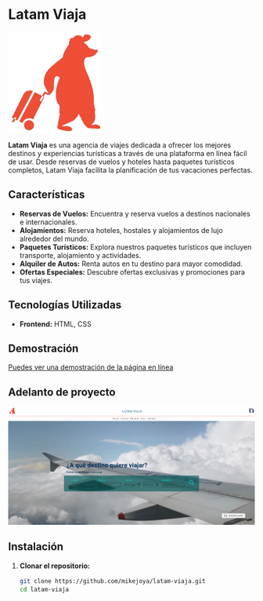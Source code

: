 # Latam Viaja

![Logo de mi proyecto](./assets/img/logoEmpresa.png)

**Latam Viaja** es una agencia de viajes dedicada a ofrecer los mejores destinos y experiencias turísticas a través de una plataforma en línea fácil de usar. Desde reservas de vuelos y hoteles hasta paquetes turísticos completos, Latam Viaja facilita la planificación de tus vacaciones perfectas.

## Características

- **Reservas de Vuelos:** Encuentra y reserva vuelos a destinos nacionales e internacionales.
- **Alojamientos:** Reserva hoteles, hostales y alojamientos de lujo alrededor del mundo.
- **Paquetes Turísticos:** Explora nuestros paquetes turísticos que incluyen transporte, alojamiento y actividades.
- **Alquiler de Autos:** Renta autos en tu destino para mayor comodidad.
- **Ofertas Especiales:** Descubre ofertas exclusivas y promociones para tus viajes.

## Tecnologías Utilizadas

- **Frontend:** HTML, CSS

## Demostración

[Puedes ver una demostración de la página en línea](https://mikejoya.github.io/agencia-viajes/)


## Adelanto de proyecto

![Captura de pantalla proyecto](./assets/img/Screenshot%202024-05-26%20201518.png)

## Instalación

1. **Clonar el repositorio:**
   ```bash
   git clone https://github.com/mikejoya/latam-viaja.git
   cd latam-viaja
   ```
